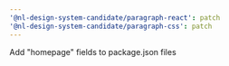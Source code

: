 ```yaml
---
'@nl-design-system-candidate/paragraph-react': patch
'@nl-design-system-candidate/paragraph-css': patch
---
```


Add "homepage" fields to package.json files
